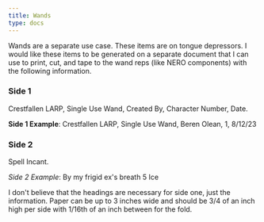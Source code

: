 ```yaml
---
title: Wands
type: docs
---
```


Wands are a separate use case.  These items are on tongue depressors.  I would like these items to be generated on a separate document that I can use to print, cut, and tape to the wand reps (like NERO components) with the following information. 

### Side  1

Crestfallen LARP, Single Use Wand, Created By, Character Number, Date. 

**Side 1 Example**: Crestfallen LARP, Single Use Wand, Beren Olean, 1, 8/12/23

### Side 2 

Spell Incant. 

*Side 2 Example*: By my frigid ex's breath 5 Ice

I don't believe that the headings are necessary for side one, just the information.  Paper can be up to 3 inches wide and should be 3/4 of an inch high per side with 1/16th of an inch between for the fold.
